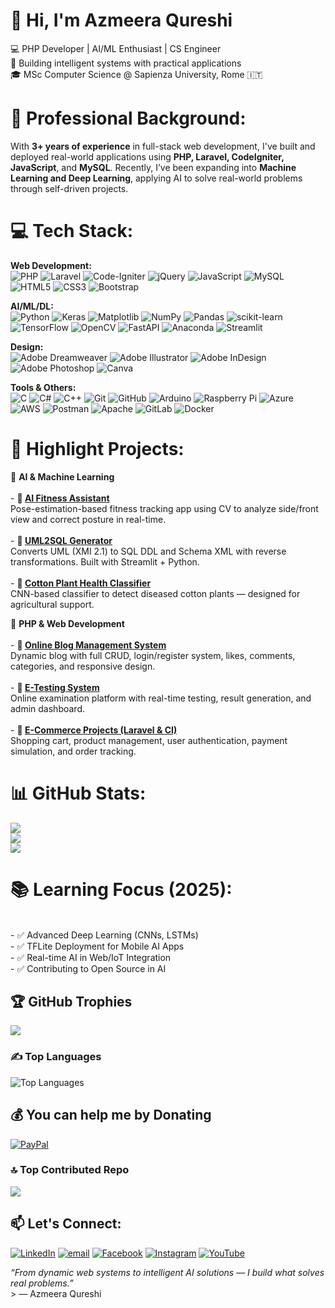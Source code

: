 # 👋 Hi, I'm Azmeera Qureshi
💻 PHP Developer | AI/ML Enthusiast | CS Engineer  <br>🧠 Building intelligent systems with practical applications  <br>🎓 MSc Computer Science @ Sapienza University, Rome 🇮🇹


# 💼 Professional Background:
With **3+ years of experience** in full-stack web development, I've built and deployed real-world applications using **PHP, Laravel, CodeIgniter, JavaScript**, and **MySQL**. Recently, I’ve been expanding into **Machine Learning and Deep Learning**, applying AI to solve real-world problems through self-driven projects. 


# 💻 Tech Stack:
**Web Development:**<br>
![PHP](https://img.shields.io/badge/php-%23777BB4.svg?style=for-the-badge&logo=php&logoColor=white) ![Laravel](https://img.shields.io/badge/laravel-%23FF2D20.svg?style=for-the-badge&logo=laravel&logoColor=white) 
![Code-Igniter](https://img.shields.io/badge/CodeIgniter-%23EF4223.svg?style=for-the-badge&logo=codeIgniter&logoColor=white) ![jQuery](https://img.shields.io/badge/jquery-%230769AD.svg?style=for-the-badge&logo=jquery&logoColor=white) ![JavaScript](https://img.shields.io/badge/javascript-%23323330.svg?style=for-the-badge&logo=javascript&logoColor=%23F7DF1E)  ![MySQL](https://img.shields.io/badge/mysql-4479A1.svg?style=for-the-badge&logo=mysql&logoColor=white) ![HTML5](https://img.shields.io/badge/html5-%23E34F26.svg?style=for-the-badge&logo=html5&logoColor=white) ![CSS3](https://img.shields.io/badge/css3-%231572B6.svg?style=for-the-badge&logo=css3&logoColor=white)  ![Bootstrap](https://img.shields.io/badge/bootstrap-%238511FA.svg?style=for-the-badge&logo=bootstrap&logoColor=white) <br>

**AI/ML/DL:**  <br>
![Python](https://img.shields.io/badge/python-3670A0?style=for-the-badge&logo=python&logoColor=ffdd54) ![Keras](https://img.shields.io/badge/Keras-%23D00000.svg?style=for-the-badge&logo=Keras&logoColor=white) ![Matplotlib](https://img.shields.io/badge/Matplotlib-%23ffffff.svg?style=for-the-badge&logo=Matplotlib&logoColor=black) ![NumPy](https://img.shields.io/badge/numpy-%23013243.svg?style=for-the-badge&logo=numpy&logoColor=white) ![Pandas](https://img.shields.io/badge/pandas-%23150458.svg?style=for-the-badge&logo=pandas&logoColor=white) ![scikit-learn](https://img.shields.io/badge/scikit--learn-%23F7931E.svg?style=for-the-badge&logo=scikit-learn&logoColor=white) ![TensorFlow](https://img.shields.io/badge/TensorFlow-%23FF6F00.svg?style=for-the-badge&logo=TensorFlow&logoColor=white) ![OpenCV](https://img.shields.io/badge/opencv-%23white.svg?style=for-the-badge&logo=opencv&logoColor=white)  ![FastAPI](https://img.shields.io/badge/FastAPI-005571?style=for-the-badge&logo=fastapi) ![Anaconda](https://img.shields.io/badge/Anaconda-%2344A833.svg?style=for-the-badge&logo=anaconda&logoColor=white) ![Streamlit](https://img.shields.io/badge/Streamlit-%23FE4B4B.svg?style=for-the-badge&logo=streamlit&logoColor=white) <br>

**Design:**<br>
![Adobe Dreamweaver](https://img.shields.io/badge/Adobe%20Dreamweaver-FF61F6.svg?style=for-the-badge&logo=Adobe%20Dreamweaver&logoColor=white) ![Adobe Illustrator](https://img.shields.io/badge/adobe%20illustrator-%23FF9A00.svg?style=for-the-badge&logo=adobe%20illustrator&logoColor=white) ![Adobe InDesign](https://img.shields.io/badge/Adobe%20InDesign-49021F?style=for-the-badge&logo=adobeindesign&logoColor=FF3366) ![Adobe Photoshop](https://img.shields.io/badge/adobe%20photoshop-%2331A8FF.svg?style=for-the-badge&logo=adobe%20photoshop&logoColor=white) ![Canva](https://img.shields.io/badge/Canva-%2300C4CC.svg?style=for-the-badge&logo=Canva&logoColor=white) <br>

**Tools & Others:** <br>
![C](https://img.shields.io/badge/c-%2300599C.svg?style=for-the-badge&logo=c&logoColor=white)  ![C#](https://img.shields.io/badge/c%23-%23239120.svg?style=for-the-badge&logo=csharp&logoColor=white) ![C++](https://img.shields.io/badge/c++-%2300599C.svg?style=for-the-badge&logo=c%2B%2B&logoColor=white) ![Git](https://img.shields.io/badge/git-%23F05033.svg?style=for-the-badge&logo=git&logoColor=white) ![GitHub](https://img.shields.io/badge/github-%23121011.svg?style=for-the-badge&logo=github&logoColor=white) ![Arduino](https://img.shields.io/badge/-Arduino-00979D?style=for-the-badge&logo=Arduino&logoColor=white)   ![Raspberry Pi](https://img.shields.io/badge/-Raspberry_Pi-C51A4A?style=for-the-badge&logo=Raspberry-Pi) ![Azure](https://img.shields.io/badge/azure-%230072C6.svg?style=for-the-badge&logo=microsoftazure&logoColor=white) ![AWS](https://img.shields.io/badge/AWS-%23FF9900.svg?style=for-the-badge&logo=amazon-aws&logoColor=white) ![Postman](https://img.shields.io/badge/Postman-FF6C37?style=for-the-badge&logo=postman&logoColor=white)  ![Apache](https://img.shields.io/badge/apache-%23D42029.svg?style=for-the-badge&logo=apache&logoColor=white)  ![GitLab](https://img.shields.io/badge/gitlab-%23181717.svg?style=for-the-badge&logo=gitlab&logoColor=white) ![Docker](https://img.shields.io/badge/docker-%230db7ed.svg?style=for-the-badge&logo=docker&logoColor=white)


# 🚀 Highlight Projects:

🔹 **AI & Machine Learning**<br><br>- **🧠 [AI Fitness Assistant](https://github.com/yourusername/ai-fitness-assistant)**  <br>  Pose-estimation-based fitness tracking app using CV to analyze side/front view and correct posture in real-time.<br><br>- **📘 [UML2SQL Generator](https://github.com/yourusername/uml2sql-generator)**  <br>  Converts UML (XMI 2.1) to SQL DDL and Schema XML with reverse transformations. Built with Streamlit + Python.<br><br>- **🌿 [Cotton Plant Health Classifier](https://github.com/yourusername/cotton-plant-health-ai)**  <br>  CNN-based classifier to detect diseased cotton plants — designed for agricultural support.

🔹 **PHP & Web Development**<br><br>- **📝 [Online Blog Management System](https://github.com/yourusername/blog-system)**  <br>  Dynamic blog with full CRUD, login/register system, likes, comments, categories, and responsive design.<br><br>- **🧪 [E-Testing System](https://github.com/yourusername/e-testing-system)**  <br>  Online examination platform with real-time testing, result generation, and admin dashboard.<br><br>- **🛒 [E-Commerce Projects (Laravel & CI)](https://github.com/yourusername/ecommerce-laravel)**  <br>  Shopping cart, product management, user authentication, payment simulation, and order tracking.


# 📊 GitHub Stats:
![](https://github-readme-stats.vercel.app/api?username=azmeera-qureshi&theme=dark&hide_border=false&include_all_commits=false&count_private=false)<br/>
![](https://nirzak-streak-stats.vercel.app/?user=azmeera-qureshi&theme=dark&hide_border=false)<br/>
![](https://github-readme-stats.vercel.app/api/top-langs/?username=azmeera-qureshi&theme=dark&hide_border=false&include_all_commits=false&count_private=false&layout=compact)


# 📚 Learning Focus (2025):
<br>- ✅ Advanced Deep Learning (CNNs, LSTMs)<br>- ✅ TFLite Deployment for Mobile AI Apps<br>- ✅ Real-time AI in Web/IoT Integration<br>- ✅ Contributing to Open Source in AI


## 🏆 GitHub Trophies
![](https://github-profile-trophy.vercel.app/?username=azmeera-qureshi&theme=radical&no-frame=false&no-bg=true&margin-w=4)

### ✍️ Top Languages  
![Top Languages](https://github-readme-stats.vercel.app/api/top-langs/?username=yourusername&layout=compact&theme=github_dark)


## 💰 You can help me by Donating
  [![PayPal](https://img.shields.io/badge/PayPal-00457C?style=for-the-badge&logo=paypal&logoColor=white)](https://paypal.me/AzmeeraQureshi) 

  
### 🔝 Top Contributed Repo
![](https://github-contributor-stats.vercel.app/api?username=azmeera-quresh&limit=5&theme=dark&combine_all_yearly_contributions=true)


## 📫 Let's Connect:
[![LinkedIn](https://img.shields.io/badge/LinkedIn-%230077B5.svg?logo=linkedin&logoColor=white)](www.linkedin.com/in/azmeera-qureshi-b92828338) [![email](https://img.shields.io/badge/Email-D14836?logo=gmail&logoColor=white)](mailto:azmeeraqureshi@gmail.com) [![Facebook](https://img.shields.io/badge/Facebook-%231877F2.svg?logo=Facebook&logoColor=white)](https://facebook.com/azmeera.qureshi) [![Instagram](https://img.shields.io/badge/Instagram-%23E4405F.svg?logo=Instagram&logoColor=white)](https://instagram.com/AzmeeraXplores) [![YouTube](https://img.shields.io/badge/YouTube-%23FF0000.svg?logo=YouTube&logoColor=white)](https://youtube.com/@azmeeraqureshi) 

*“From dynamic web systems to intelligent AI solutions — I build what solves real problems.”*  <br>> — Azmeera Qureshi<br>

